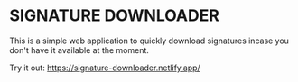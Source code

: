 # SIGNATURE DOWNLOADER
This is a simple web application to quickly download signatures incase you don't have it available at the moment.

Try it out: https://signature-downloader.netlify.app/
